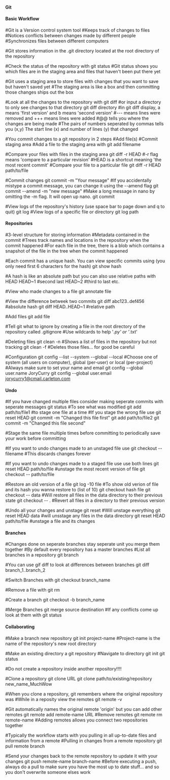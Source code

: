 #### Git ####


#### Basic Workflow ####
#Git is a Version control system tool
    #Keeps track of changes to files
    #Notices conflicts between changes made by different people
    #Synchronizes files between different computers

#Git stores information in the .git directory located at the root directory of the repository

#Check the status of the repository with
git status
    #Git status shows you which files are in the staging area and files that haven't been put there yet

#Git uses a staging area to store files with changes that you want to save but haven't saved yet
#The staging area is like a box and then committing those changes ships out the box

#Look at all the changes to the repository with
git diff
    #or input a directory to only see changes to that directory
    git diff directory
#in git diff display, a means 'first version' and b means 'second version'
    #--- means lines were removed and +++ means lines were added
    #@@ tells you where the changes are being made 
        #The pairs of numbers seperated by commas tells you (x,y) The start line (x) and number of lines (y) that changed

#You commit changes to a git repository in 2 steps
    #Add file(s)
    #Commit staging area
#Add a file to the staging area with
git add filename

#Compare your files with files in the staging area
git diff -r HEAD
    #-r flag means 'compare to a particular revision'
    #HEAD is a shortcut meaning 'the most recent commit'
#Compare your file to a particular file
git diff -r HEAD path/to/file

#Commit changes
git commit -m "Your message"
    #If you accidentally mistype a commit message, you can change it using the --amend flag
    git commit --amend -m "new message"
    #Make a long message in nano by omitting the -m flag. It will open up nano.
    git commit

#View logs of the repository's history (use space bar to page down and q to quit)
git log
    #View logs of a specific file or directory
    git log path




#### Repositories ####


#3-level structure for storing information
    #Metadata contained in the commit
    #Trees track names and locations in the repository when the commit happened
    #For each file in the tree, there is a blob which contains a snapshot of the file in the tree when the commit happened

#Each commit has a unique hash. You can view specific commits using (you only need first 6 characters for the hash)
git show hash

#A hash is like an absolute path but you can also use relative paths with
HEAD
HEAD~1 #second  last
HEAD~2 #third to last etc.

#View who made changes to a file
git annotate file

#View the difference betweek two commits
git diff abc123..def456 #absolute hash
git diff HEAD..HEAD~1 #relative path

#Add files
git add file

#Tell git what to ignore by creating a file in the root directory of the repository called
.gitignore
    #Use wildcards to help '*.py' or '*.txt'

#Deleting files
git clean -n
    #Shows a list of files in the repository but not tracking
git clean -f 
    #Deletes those files... for good be careful

#Configuration
git config --list --system --global --local
    #Choose one of system (all users on computer), global (per-user) or local (per-project)
#Always make sure to set your name and email
git config --global user.name JoryCurry
git config --global user.email jorycurry1@cmail.carleton.com



#### Undo ####


#If you have changed multiple files consider making seperate commits with seperate messages
git status #To see what was modified
git add path/to/file1 #to stage one file at a time
    #If you stage the wrong file use
    git reset HEAD
git commit -m "Changed this file first"
git add path/to/file2
git commit -m "Changed this file second"

#Stage the same file multiple times before committing to periodically save your work before committing

#If you want to undo changes made to an unstaged file use
git checkout -- filename     #This discards changes forever

#If you want to undo changes made to a staged file use use both lines
git reset HEAD path/to/file     #unstage the most recent version of file
git checkout -- path/to/file

#Restore an old version of a file
git log -10 file         #To show old verion of file and its hash you wanna restore to (list of 10)
git checkout hash file
git checkout -- data        #Will restore all files in the data directory to their previous state
git checkout -- .           #Revert all files in a directory to their previous version

#Undo all your changes and unstage
git reset       #Will unstage everything
git reset HEAD data         #will unsstage any files in the data directory
git reset HEAD path/to/file         #unstage a file and its changes



#### Branches ####

#Changes done on seperate branches stay seperate unit you merge them together
#By default every repository has a master branches
#List all branches in a repository
git branch

#You can use gif diff to look at differences between branches
git diff branch_1..branch_2

#Switch Branches with
git checkout branch_name

#Remove a file with 
git rm

#Create a branch
git checkout -b branch_name

#Merge Branches
git merge source destination
    #If any conflicts come up look at them with 
    git status




#### Collaborating ####


#Make a branch new repository
git init project-name
    #Project-name is the name of the repository's new root directory

#Make an existing directory a git repository
#Navigate to directory
git init
git status

#Do not create a repository inside another repository!!!!

#Clone a repository
git clone URL
git clone path/to/existing/repository new_name_MuchWow

#When you clone a repository, git remembers where the original repository was
#While in a reposity view the remotes
git remote -v

#Git automatically names the original remote 'origin' but you can add other remotes
git remote add remote-name URL
    #Remove remotes
    git remote rm remote-name
#Adding remotes allows you connect two repositories together

#Typically the workflow starts with you pulling in all up-to-date files and information from a remote
#Pulling in changes from a remote repository
git pull remote branch

#Send your changes back to the remote repository to update it with your changes
git push remote-name branch-name
#Before executing a push, always do a pull to make sure you have the most up to date stuff... and so you don't overwrite someone elses work




